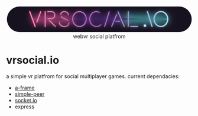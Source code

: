 <p align="center">
    <img src="misc/logo.png" alt="vrsocial.io logo" width="500">
    <br/>webvr social platfrom<br/> 
</p>

# vrsocial.io

a simple vr platfrom for social multiplayer games.
current dependacies:
* [a-frame](https://aframe.io/)
* [simple-peer](https://github.com/feross/simple-peer)
* [socket.io](https://socket.io/)
* express
